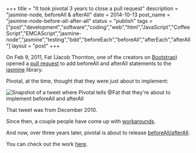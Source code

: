 +++
title = "It took pivotal 3 years to close a pull request"
description = "jasmine-node, beforeAll & afterAll"
date = 2014-10-13
post_name = "jasmine-node-before-all-after-all"
status = "publish"
tags = ["post","development","software","coding","web","html","JavaScript","CoffeeScript","EMCAScript","jasmine-node","jasmine","testing","bdd","beforeEach","beforeAll","afterEach","afterAll"]
layout = "post"
+++

On Feb 9, 2011, Fat (Jacob Thornton, one of the creators on [Bootstrap](http://getbootstrap.com/)) opened a [pull request](https://github.com/pivotal/jasmine/pull/56) to add beforeAll and afterAll statements to the [jasmine](https://github.com/pivotal/jasmine) library.

Pivotal, at the time, thought that they were just about to implement:

![Snapshot of a tweet where Pivotal tells @Fat that they're about to implement beforeAll and afterAll](http://cl.ly/64PF/Screen%20shot%202011-04-17%20at%2011.18.55%20PM.png)

That tweet was from December 2010.

Since then, a couple people have come up with [workarounds](https://github.com/nonplus/jasmine-beforeAll).

And now, over three years later, pivotal is about to release [beforeAll/afterAll](https://github.com/pivotal/jasmine/pull/56#issuecomment-56873541).

You can check out the work [here](https://github.com/pivotal/jasmine/commit/ba0982d89f6d2a6523e505f062638a708ac0c25e).
